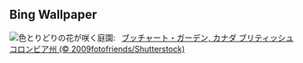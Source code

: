 ## Bing Wallpaper
![](https://www.bing.com/th?id=OHR.ButchartFlowers_JA-JP0238801462_UHD.jpg&w=1000)色とりどりの花が咲く庭園:&nbsp;&ensp;[ブッチャート・ガーデン,  カナダ ブリティッシュコロンビア州 (© 2009fotofriends/Shutterstock)](https://www.bing.com/th?id=OHR.ButchartFlowers_JA-JP0238801462_UHD.jpg)
<br><br/>
